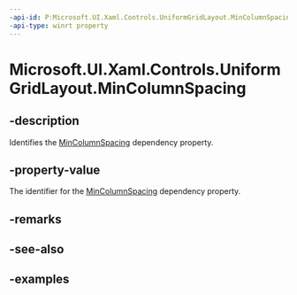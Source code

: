 ```yaml
---
-api-id: P:Microsoft.UI.Xaml.Controls.UniformGridLayout.MinColumnSpacing
-api-type: winrt property
---
```


# Microsoft.UI.Xaml.Controls.UniformGridLayout.MinColumnSpacing

<!--
public double MinColumnSpacing { get; set; }
-->

## -description

Identifies the [MinColumnSpacing](uniformgridlayout_mincolumnspacing.md) dependency property.

## -property-value

The identifier for the [MinColumnSpacing](uniformgridlayout_mincolumnspacing.md) dependency property.

## -remarks

## -see-also

## -examples

